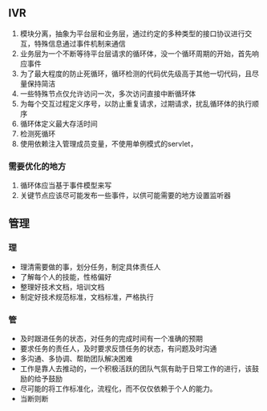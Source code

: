 ## IVR
1. 模块分离，抽象为平台层和业务层，通过约定的多种类型的接口协议进行交互，特殊信息通过事件机制来通信
2. 业务层为一个不断等待平台层请求的循环体，没一个循环周期的开始，首先响应事件
3. 为了最大程度的防止死循环，循环检测的代码优先级高于其他一切代码，且尽量保持简洁
4. 一些特殊节点仅允许访问一次，多次访问直接中断循环体
5. 为每个交互过程定义序号，以防止重复请求，过期请求，扰乱循环体的执行顺序
6. 循环体定义最大存活时间
7. 检测死循环
8. 使用依赖注入管理成员变量，不使用单例模式的servlet，

###  需要优化的地方

1. 循环体应当基于事件模型来写
2. 关键节点应该尽可能发布一些事件，以供可能需要的地方设置监听器





## 管理

### 理

- 理清需要做的事，划分任务，制定具体责任人
- 了解每个人的技能，性格偏好
- 整理好技术文档，培训文档
- 制定好技术规范标准，文档标准，严格执行

### 管

- 及时跟进任务的状态，对任务的完成时间有一个准确的预期
- 要求任务的责任人，及时要求反馈任务的状态，有问题及时沟通
- 多沟通、多协调、帮助团队解决困难
- 工作是靠人去推动的，一个积极活跃的团队气氛有助于日常工作的进行，该鼓励的给予鼓励
- 尽可能的将工作标准化，流程化，而不仅仅依赖于个人的能力。
- 当断则断